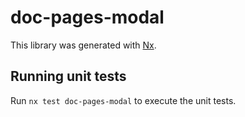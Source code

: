 # doc-pages-modal

This library was generated with [Nx](https://nx.dev).


## Running unit tests

Run `nx test doc-pages-modal` to execute the unit tests.

